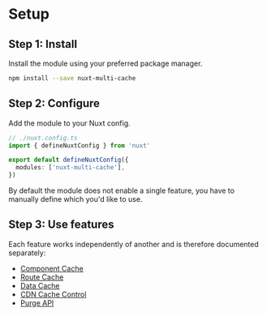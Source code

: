 # Setup

## Step 1: Install

Install the module using your preferred package manager.

```sh
npm install --save nuxt-multi-cache
```

## Step 2: Configure

Add the module to your Nuxt config.

```typescript
// ./nuxt.config.ts
import { defineNuxtConfig } from 'nuxt'

export default defineNuxtConfig({
  modules: ['nuxt-multi-cache'],
})
```

By default the module does not enable a single feature, you have to manually
define which you'd like to use.

## Step 3: Use features

Each feature works independently of another and is therefore documented separately:

- [Component Cache](/features/componentCache)
- [Route Cache](/features/routeCache)
- [Data Cache](/features/dataCache)
- [CDN Cache Control](/features/cdnCacheControl)
- [Purge API](/features/api)
